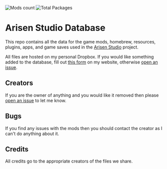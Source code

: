 ![Mods count](https://img.shields.io/endpoint?url=https://raw.githubusercontent.com/ohhsodead/arisen-studio-database/main/badges/mod_count_badge.json&label=Total%20Mods)
![Total Packages](https://img.shields.io/endpoint?url=https://raw.githubusercontent.com/ohhsodead/arisen-studio-database/main/badges/package_count_badge.json&label=Total%20Packages)

# Arisen Studio Database
This repo contains all the data for the game mods, homebrew, resources, plugins, apps, and game saves used in the [Arisen Studio](https://github.com/ohhsodead/arisen-studio) project.

All files are hosted on my personal Dropbox. If you would like something added to the database, fill out [this form](https://arisen.studio/submit) on my website, otherwise [open an issue](https://github.com/ohhsodead/arisen-studio-database/issues/new?&labels=mod+request&template=mod_request.yml&title=%5BRequest%5D%3A+).

## Creators
If you are the owner of anything and you would like it removed then please [open an issue](https://github.com/ohhsodead/arisen-studio-database/issues/new) to let me know.

## Bugs
If you find any issues with the mods then you should contact the creator as I can't do anything about it.

## Credits
All credits go to the appropriate creators of the files we share.
